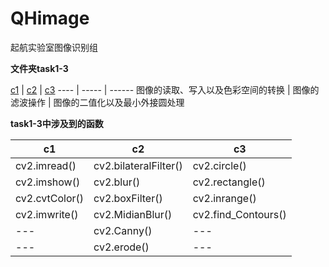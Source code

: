 # QHimage
起航实验室图像识别组

**文件夹task1-3**

[c1](https://github.com/QH17/QHimage/tree/master/task1-3/c1) |
[c2](https://github.com/QH17/QHimage/tree/master/task1-3/c2) |
[c3](https://github.com/QH17/QHimage/tree/master/task1-3/c3) 
---- | ----- | ------
图像的读取、写入以及色彩空间的转换 | 图像的滤波操作 | 图像的二值化以及最小外接圆处理

**task1-3中涉及到的函数**

c1              | c2                    | c3 
----            | -----                 | ------
cv2.imread()    | cv2.bilateralFilter() |  cv2.circle()
cv2.imshow()    | cv2.blur()            |  cv2.rectangle()
cv2.cvtColor()  | cv2.boxFilter()       |  cv2.inrange()
cv2.imwrite()   | cv2.MidianBlur()      |  cv2.find_Contours()
---             | cv2.Canny()           |  ---
---             | cv2.erode()           |  ---

